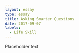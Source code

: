 ```yaml
---
layout: essay
type: essay
title: Asking Smarter Questions
date: 2017-09-07
labels:
  - Life Skill
---
```

Placeholder text

